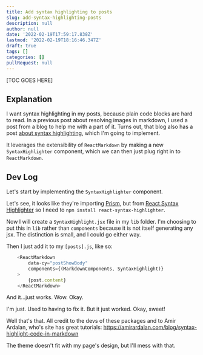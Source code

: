 ```yaml
---
title: Add syntax highlighting to posts
slug: add-syntax-highlighting-posts
description: null
author: null
date: '2022-02-19T17:59:17.838Z'
lastmod: '2022-02-19T18:16:46.347Z'
draft: true
tags: []
categories: []
pullRequest: null
---
```


[TOC GOES HERE]

## Explanation

I want syntax highlighting in my posts, because plain code blocks are hard to read. In a previous post about resolving images in markdown, I used a post from a blog to help me with a part of it. Turns out, that blog also has a post [about syntax highlighting](https://amirardalan.com/blog/syntax-highlight-code-in-markdown), which I'm going to implement.

It leverages the extensibility of `ReactMarkdown` by making a new `SyntaxHighlighter` component, which we can then just plug right in to `ReactMarkdown`.

## Dev Log

Let's start by implementing the `SyntaxHighlighter` component.

Let's see, it looks like they're importing [Prism](https://prismjs.com/), but from [React Syntax Highlighter](https://github.com/react-syntax-highlighter/react-syntax-highlighter) so I need to `npm install react-syntax-highlighter`.

Now I will create a `SyntaxHighlight.jsx` file in my `lib` folder. I'm choosing to put this in `lib` rather than `components` because it is not itself generating any jsx. The distinction is small, and I could go either way.

Then I just add it to my `[posts].js`, like so:

```js
    <ReactMarkdown
        data-cy="postShowBody"
        components={(MarkdownComponents, SyntaxHighlight)}
    >
        {post.content}
    </ReactMarkdown>
```

And it...just works. Wow. Okay.

I'm just. Used to having to fix it. But it just worked. Okay, sweet!

Well that's that. All credit to the devs of these packages and to Amir Ardalan, who's site has great tutorials: <https://amirardalan.com/blog/syntax-highlight-code-in-markdown>

The theme doesn't fit with my page's design, but I'll mess with that.

